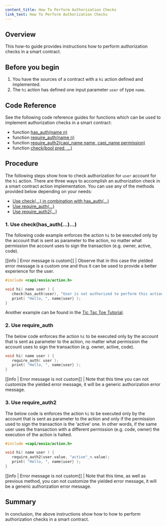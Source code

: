 ```yaml
---
content_title: How To Perform Authorization Checks
link_text: How To Perform Authorization Checks
---
```


## Overview

This how-to guide provides instructions how to perform authorization checks in a smart contract.

## Before you begin

1. You have the sources of a contract with a `hi` action defined and implemented.
2. The `hi` action has defined one input parameter `user` of type `name`.

## Code Reference

See the following code reference guides for functions which can be used to implement authorization checks in a smart contract:

* function [has_auth(name n)](https://developers.eos.io/manuals/eosio.cdt/latest/namespaceeosio#function-has_auth)
* function [require_auth(name n)](https://developers.eos.io/manuals/eosio.cdt/latest/namespaceeosio/#function-require_auth-12)
* function [require_auth2(capi_name name, capi_name permission)](https://developers.eos.io/manuals/eosio.cdt/v1.8/group__action__c#function-require_auth2)
* function [check(bool pred, ...)](https://developers.eos.io/manuals/eosio.cdt/latest/group__system/#function-check)

## Procedure

The following steps show how to check authorization for `user` account for the `hi` action. There are three ways to accomplish an authorization check in a smart contract action implementation. You can use any of the methods provided below depending on your needs:

* [Use check(...) in combination with has_auth(...)](#1-use-checkhas_auth)
* [Use require_auth(...)](#2-use-require_auth)
* [Use require_auth2(...)](#3-use-require_auth2)

### 1. Use check(has_auth(...)...)

The following code example enforces the action `hi` to be executed only by the account that is sent as parameter to the action, no matter what permission the account uses to sign the transaction (e.g. owner, active, code).

[[info | Error message is custom]]
| Observe that in this case the yielded error message is a custom one and thus it can be used to provide a better experience for the user.

```cpp
#include <capi/eosio/action.h>

void hi( name user ) {
   check(has_auth(user), "User is not authorized to perform this action.");
   print( "Hello, ", name{user} );
}
```

Another example can be found in the [Tic Tac Toe Tutorial](https://developers.eos.io/welcome/latest/tutorials/tic-tac-toe-game-contract/#action-handler---move).

### 2. Use require_auth

The below code enforces the action `hi` to be executed only by the account that is sent as parameter to the action, no matter what permission the account uses to sign the transaction (e.g. owner, active, code).

```cpp
void hi( name user ) {
   require_auth( user );
   print( "Hello, ", name{user} );
}
```

[[info | Error message is not custom]]
| Note that this time you can not customize the yielded error message, it will be a generic authorization error message.

### 3. Use require_auth2

The below code is enforces the action `hi` to be executed only by the account that is sent as parameter to the action and only if the permission used to sign the transaction is the 'active' one. In other words, if the same user uses the transaction with a different permission (e.g. code, owner) the execution of the action is halted.

```cpp
#include <capi/eosio/action.h>

void hi( name user ) {
   require_auth2(user.value, "active"_n.value);
   print( "Hello, ", name{user} );
}
```

[[info | Error message is not custom]]
| Note that this time, as well as previous method, you can not customize the yielded error message, it will be a generic authorization error message.

## Summary

In conclusion, the above instructions show how to how to perform authorization checks in a smart contract.
